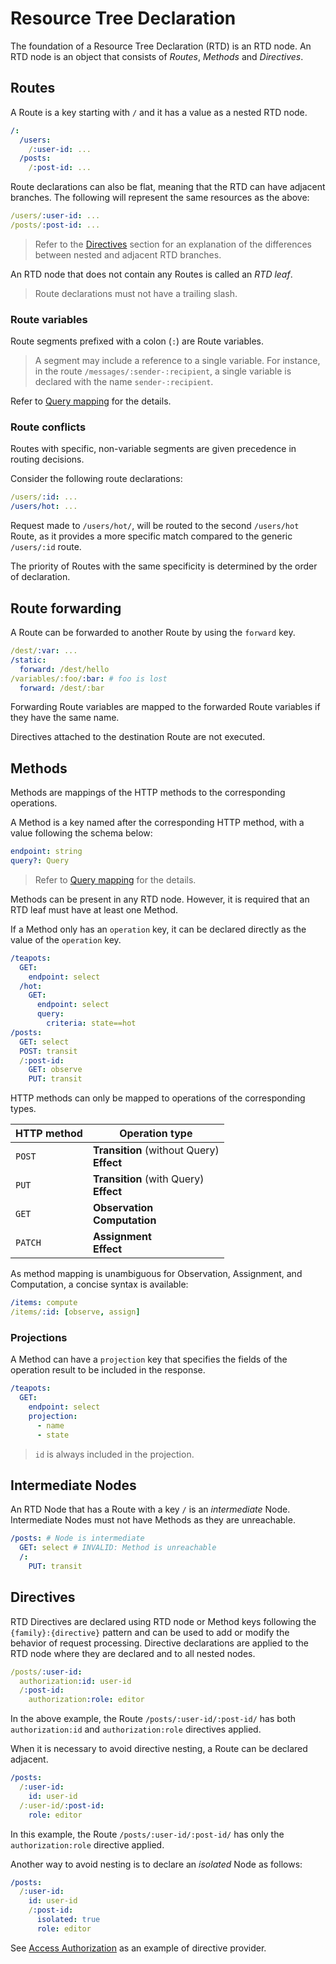 # Resource Tree Declaration

The foundation of a Resource Tree Declaration (RTD) is an RTD node.
An RTD node is an object that consists of _Routes_, _Methods_ and _Directives_.

## Routes

A Route is a key starting with `/` and it has a value as a nested RTD node.

```yaml
/:
  /users:
    /:user-id: ...
  /posts:
    /:post-id: ...
```

Route declarations can also be flat, meaning that the RTD can have adjacent branches.
The following will represent the same resources as the above:

```yaml
/users/:user-id: ...
/posts/:post-id: ...
```

> Refer to the [Directives](#directives) section for an explanation of the differences between
> nested and adjacent RTD branches.

An RTD node that does not contain any Routes is called an _RTD leaf_.

> Route declarations must not have a trailing slash.

### Route variables

Route segments prefixed with a colon (`:`) are Route variables.

> A segment may include a reference to a single variable.
> For instance, in the route `/messages/:sender-:recipient`,
> a single variable is declared with the name `sender-:recipient`.

Refer to [Query mapping](query.md) for the details.

### Route conflicts

Routes with specific, non-variable segments are given precedence in routing decisions.

Consider the following route declarations:

```yaml
/users/:id: ...
/users/hot: ...
```

Request made to `/users/hot/`, will be routed to the second `/users/hot` Route,
as it provides a more specific match compared to the generic `/users/:id` route.

The priority of Routes with the same specificity is determined by the order of declaration.

## Route forwarding

A Route can be forwarded to another Route by using the `forward` key.

```yaml
/dest/:var: ...
/static:
  forward: /dest/hello
/variables/:foo/:bar: # foo is lost
  forward: /dest/:bar
```

Forwarding Route variables are mapped to the forwarded Route variables if they have the same name.

Directives attached to the destination Route are not executed.

## Methods

Methods are mappings of the HTTP methods to the corresponding operations.

A Method is a key named after the corresponding HTTP method, with a value following the schema
below:

```yaml
endpoint: string
query?: Query
```

> Refer to [Query mapping](query.md) for the details.

Methods can be present in any RTD node.
However, it is required that an RTD leaf must have at least one Method.

If a Method only has an `operation` key, it can be declared directly as the value of the `operation`
key.

```yaml
/teapots:
  GET:
    endpoint: select
  /hot:
    GET:
      endpoint: select
      query:
        criteria: state==hot
/posts:
  GET: select
  POST: transit
  /:post-id:
    GET: observe
    PUT: transit
```

HTTP methods can only be mapped to operations of the corresponding types.

| HTTP method | Operation type                                |
|-------------|-----------------------------------------------|
| `POST`      | **Transition** (without Query)<br/>**Effect** |
| `PUT`       | **Transition** (with Query)<br/>**Effect**    |
| `GET`       | **Observation**<br/>**Computation**           |
| `PATCH`     | **Assignment**<br/>**Effect**                 |

As method mapping is unambiguous for Observation, Assignment, and Computation, a concise syntax is
available:

```yaml
/items: compute
/items/:id: [observe, assign]
```

### Projections

A Method can have a `projection` key that specifies the fields of the operation result to be
included in the response.

```yaml
/teapots:
  GET:
    endpoint: select
    projection:
      - name
      - state
```

> `id` is always included in the projection.

## Intermediate Nodes

An RTD Node that has a Route with a key `/` is an _intermediate_ Node.
Intermediate Nodes must not have Methods as they are unreachable.

```yaml
/posts: # Node is intermediate
  GET: select # INVALID: Method is unreachable
  /:
    PUT: transit
```

## Directives

RTD Directives are declared using RTD node or Method keys following the `{family}:{directive}`
pattern and can be used
to add or modify the behavior of request processing. Directive declarations are applied to the RTD
node where they are
declared and to all nested nodes.

```yaml
/posts/:user-id:
  authorization:id: user-id
  /:post-id:
    authorization:role: editor
```

In the above example, the Route `/posts/:user-id/:post-id/` has both `authorization:id`
and `authorization:role` directives applied.

When it is necessary to avoid directive nesting, a Route can be declared adjacent.

```yaml
/posts:
  /:user-id:
    id: user-id
  /:user-id/:post-id:
    role: editor
```

In this example, the Route `/posts/:user-id/:post-id/` has only the `authorization:role` directive
applied.

Another way to avoid nesting is to declare an _isolated_ Node as follows:

```yaml
/posts:
  /:user-id:
    id: user-id
    /:post-id:
      isolated: true
      role: editor
```

See [Access Authorization](./access.md) as an example of directive provider.
